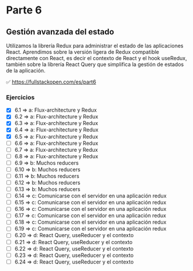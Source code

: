 # Parte 6

## Gestión avanzada del estado

Utilizamos la librería Redux para administrar el estado de las aplicaciones React. Aprendimos sobre la versión ligera de Redux compatible directamente con React, es decir el contexto de React y el hook useRedux, también sobre la librería React Query que simplifica la gestión de estados de la aplicación.

✅ https://fullstackopen.com/es/part6

### Ejercicios

- [x] 6.1 => a: Flux-architecture y Redux
- [x] 6.2 => a: Flux-architecture y Redux
- [x] 6.3 => a: Flux-architecture y Redux
- [x] 6.4 => a: Flux-architecture y Redux
- [x] 6.5 => a: Flux-architecture y Redux
- [ ] 6.6 => a: Flux-architecture y Redux
- [ ] 6.7 => a: Flux-architecture y Redux
- [ ] 6.8 => a: Flux-architecture y Redux
- [ ] 6.9 => b: Muchos reducers
- [ ] 6.10 => b: Muchos reducers
- [ ] 6.11 => b: Muchos reducers
- [ ] 6.12 => b: Muchos reducers
- [ ] 6.13 => b: Muchos reducers
- [ ] 6.14 => c: Comunicarse con el servidor en una aplicación redux
- [ ] 6.15 => c: Comunicarse con el servidor en una aplicación redux
- [ ] 6.16 => c: Comunicarse con el servidor en una aplicación redux
- [ ] 6.17 => c: Comunicarse con el servidor en una aplicación redux
- [ ] 6.18 => c: Comunicarse con el servidor en una aplicación redux
- [ ] 6.19 => c: Comunicarse con el servidor en una aplicación redux
- [ ] 6.20 => d: React Query, useReducer y el contexto
- [ ] 6.21 => d: React Query, useReducer y el contexto
- [ ] 6.22 => d: React Query, useReducer y el contexto
- [ ] 6.23 => d: React Query, useReducer y el contexto
- [ ] 6.24 => d: React Query, useReducer y el contexto
